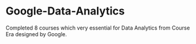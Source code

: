 # Google-Data-Analytics
Completed 8 courses which very essential for Data Analytics from Course Era designed by Google.
